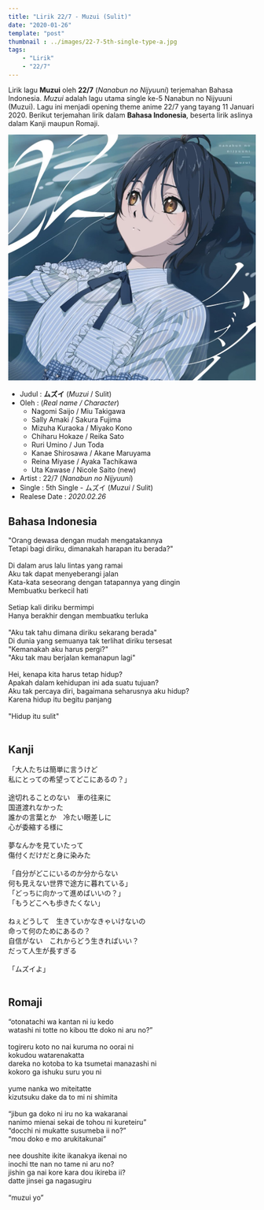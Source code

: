 ```yaml
---
title: "Lirik 22/7 - Muzui (Sulit)"
date: "2020-01-26"
template: "post"
thumbnail : ../images/22-7-5th-single-type-a.jpg
tags:
    - "Lirik"
    - "22/7"
---
```


Lirik lagu **Muzui** oleh **22/7** (*Nanabun no Nijyuuni*) terjemahan Bahasa Indonesia. *Muzui* adalah lagu utama single ke-5 Nanabun no Nijyuuni (Muzui). Lagu ini menjadi opening theme anime 22/7 yang tayang 11 Januari 2020. Berikut terjemahan lirik dalam **Bahasa Indonesia**, beserta lirik aslinya dalam Kanji maupun Romaji.

<div class="cdcover">
	<img src="../images/22-7-5th-single-type-a.jpg" alt="22/7 5th Single Limited Edition Type A"/>
</div>

- Judul : **ムズイ** (*Muzui* / Sulit)
- Oleh : (*Real name / Character*)
	- Nagomi Saijo / Miu Takigawa
	- Sally Amaki / Sakura Fujima
    - Mizuha Kuraoka / Miyako Kono
    - Chiharu Hokaze / Reika Sato
    - Ruri Umino / Jun Toda
    - Kanae Shirosawa / Akane Maruyama
    - Reina Miyase / Ayaka Tachikawa
    - Uta Kawase / Nicole Saito (new)
- Artist : 22/7 (*Nanabun no Nijyuuni*)
- Single : 5th Single - ムズイ (*Muzui* / Sulit)
- Realese Date : *2020.02.26*

## Bahasa Indonesia
"Orang dewasa dengan mudah mengatakannya<br>
Tetapi bagi diriku, dimanakah harapan itu berada?"<br>
<br>
Di dalam arus lalu lintas yang ramai<br>
Aku tak dapat menyeberangi jalan<br>
Kata-kata seseorang dengan tatapannya yang dingin<br>
Membuatku berkecil hati<br>
<br>
Setiap kali diriku bermimpi<br>
Hanya berakhir dengan membuatku terluka<br>
<br>
"Aku tak tahu dimana diriku sekarang berada"<br>
Di dunia yang semuanya tak terlihat diriku tersesat<br>
"Kemanakah aku harus pergi?"<br>
"Aku tak mau berjalan kemanapun lagi"<br>
<br>
Hei, kenapa kita harus tetap hidup?<br>
Apakah dalam kehidupan ini ada suatu tujuan?<br>
Aku tak percaya diri, bagaimana seharusnya aku hidup?<br>
Karena hidup itu begitu panjang<br>
<br>
"Hidup itu sulit"<br>
<br>

## Kanji
「大人たちは簡単に言うけど<br>
私にとっての希望ってどこにあるの？」<br>
<br>
途切れることのない　車の往来に<br>
国道渡れなかった<br>
誰かの言葉とか　冷たい眼差しに<br>
心が委縮する様に<br>
<br>
夢なんかを見ていたって<br>
傷付くだけだと身に染みた<br>
<br>
「自分がどこにいるのか分からない<br>
何も見えない世界で途方に暮れている」<br>
「どっちに向かって進めばいいの？」<br>
「もうどこへも歩きたくない」<br>
<br>
ねぇどうして　生きていかなきゃいけないの<br>
命って何のためにあるの？<br>
自信がない　これからどう生きればいい？<br>
だって人生が長すぎる<br>
<br>
「ムズイよ」<br>
<br>

## Romaji
“otonatachi wa kantan ni iu kedo<br>
watashi ni totte no kibou tte doko ni aru no?”<br>
<br>
togireru koto no nai kuruma no oorai ni<br>
kokudou watarenakatta<br>
dareka no kotoba to ka tsumetai manazashi ni<br>
kokoro ga ishuku suru you ni<br>
<br>
yume nanka wo miteitatte<br>
kizutsuku dake da to mi ni shimita<br>
<br>
“jibun ga doko ni iru no ka wakaranai<br>
nanimo mienai sekai de tohou ni kureteiru”<br>
“docchi ni mukatte susumeba ii no?”<br>
“mou doko e mo arukitakunai”<br>
<br>
nee doushite ikite ikanakya ikenai no<br>
inochi tte nan no tame ni aru no?<br>
jishin ga nai kore kara dou ikireba ii?<br>
datte jinsei ga nagasugiru<br>
<br>
“muzui yo”<br>
<br>
